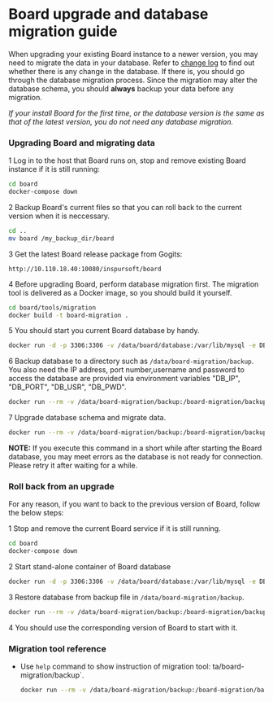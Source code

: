 # Board upgrade and database migration guide

When upgrading your existing Board instance to a newer version, you may need  to migrate the data in your database. Refer to [change log](../tools/migration/changelog.md) to find out  whether there is any change in the database. If there is, you should go through the database migration process. Since the migration may alter the database schema, you should **always** backup your data before any migration.

*If your install Board for the first time, or the database version is the same as that of the latest version, you do not need any database migration.*

### Upgrading Board and migrating data
1 Log in to the host that Board runs on, stop and remove existing Board instance if it is still running:
   
   ```sh
   cd board
   docker-compose down
   ```

2 Backup Board's current files so that you can roll back to the current version when it is neccessary.
   
   ```sh
   cd ..
   mv board /my_backup_dir/board
   ```

3 Get the latest Board release package from Gogits:
   
   ```
   http://10.110.18.40:10080/inspursoft/board
   ```

4 Before upgrading Board, perform database migration first. The migration tool is delivered as a Docker image, so you should build it yourself.
   
   ```sh
   cd board/tools/migration
   docker build -t board-migration .
   ```

5 You should start you current Board database by handy.
 
   ```sh
   docker run -d -p 3306:3306 -v /data/board/database:/var/lib/mysql -e DB_PASSWORD=root123 dev_db:dev
   ```

6 Backup database to a directory such as `/data/board-migration/backup`. You also need the IP address, port number,username and password to access the database are provided via environment variables "DB_IP", "DB_PORT", "DB_USR", "DB_PWD".
 
   ```sh
   docker run --rm -v /data/board-migration/backup:/board-migration/backup -e DB_IP=10.0.0.0 -e DB_PORT=3306 -e DB_USR=root -e DB_PWD=root123 board-migration backup
   ```
7 Upgrade database schema and migrate data.
 
   ```sh
   docker run --rm -v /data/board-migration/backup:/board-migration/backup -e DB_IP=10.0.0.0 -e DB_PORT=3306 -e DB_USR=root -e DB_PWD=root board-migration upgrade head
   ```

   **NOTE:**
   If you execute this command in a short while after starting the Board database, you may meet errors as the database is not ready for connection. Please retry it after waiting for a while.
   
### Roll back from an upgrade
For any reason, if you want to back to the previous version of Board, follow the below steps:

1 Stop and remove the current Board service if it is still running.
 
   ```sh
   cd board
   docker-compose down
   ```

2 Start stand-alone container of Board database
 
   ```sh
   docker run -d -p 3306:3306 -v /data/board/database:/var/lib/mysql -e DB_PASSWORD=root123 dev_db:dev
   ```

3 Restore database from backup file in `/data/board-migration/backup`.
 
   ```sh
   docker run --rm -v /data/board-migration/backup:/board-migration/backup -e DB_IP=10.0.0.0 -e DB_PORT=3306 -e DB_USR=root -e DB_PWD=root123 board-migration restore
   ```

4 You should use the corresponding version of Board to start with it.

### Migration tool reference
- Use `help` command to show instruction of migration tool:
ta/board-migration/backup`.
 
   ```sh
   docker run --rm -v /data/board-migration/backup:/board-migration/backup -e DB_IP=10.0.0.0 -e DB_PORT=3306 -e DB_USR=root -e DB_PWD=root123 board-migration help
   ```

